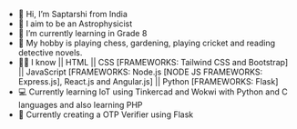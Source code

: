 - 👋 Hi, I’m Saptarshi from India
- 👀 I aim to be an Astrophysicist
- 🌱 I’m currently learning in Grade 8
- 🥳 My hobby is playing chess, gardening, playing cricket and reading detective novels.
- 👨‍💻 I know || HTML || CSS [FRAMEWORKS: Tailwind CSS and Bootstrap] || JavaScript [FRAMEWORKS: Node.js [NODE JS FRAMEWORKS: Express.js], React.js and Angular.js] || Python [FRAMEWORKS: Flask]
- 💻 Currently learning IoT using Tinkercad and Wokwi with Python and C languages and also learning PHP
- 📕 Currently creating a OTP Verifier using Flask
<!---
Saptarshi1104/Saptarshi1104 is a ✨ special ✨ repository because its `README.md` (this file) appears on your GitHub profile.
You can click the Preview link to take a look at your changes.
--->
